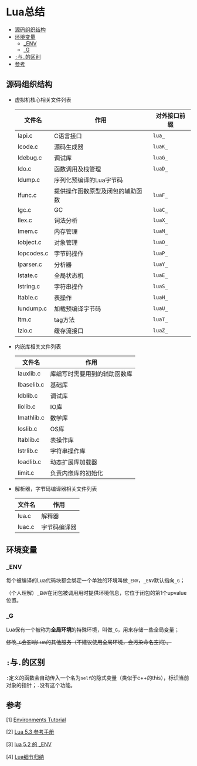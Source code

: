# Lua总结


<!-- vim-markdown-toc GFM -->

* [源码组织结构](#源码组织结构)
* [环境变量](#环境变量)
    - [_ENV](#env)
    - [_G](#g)
* [`:`与`.`的区别](#与的区别)
* [参考](#参考)

<!-- vim-markdown-toc -->



## 源码组织结构

- 虚拟机核心相关文件列表

  | 文件名     | 作用                             | 对外接口前缀 |
  | ---------- | -------------------------------- | ------------ |
  | lapi.c     | C语言接口                        | `lua_`       |
  | lcode.c    | 源码生成器                       | `luaK_`      |
  | ldebug.c   | 调试库                           | `luaG_`      |
  | ldo.c      | 函数调用及栈管理                 | `luaD_`      |
  | ldump.c    | 序列化预编译的Lua字节码          |              |
  | lfunc.c    | 提供操作函数原型及闭包的辅助函数 | `luaF_`      |
  | lgc.c      | GC                               | `luaC_`      |
  | llex.c     | 词法分析                         | `luaX_`      |
  | lmem.c     | 内存管理                         | `luaM_`      |
  | lobject.c  | 对象管理                         | `luaO_`      |
  | lopcodes.c | 字节码操作                       | `luaP_`      |
  | lparser.c  | 分析器                           | `luaY_`      |
  | lstate.c   | 全局状态机                       | `luaE_`      |
  | lstring.c  | 字符串操作                       | `luaS_`      |
  | ltable.c   | 表操作                           | `luaH_`      |
  | lundump.c  | 加载预编译字节码                 | `luaU_`      |
  | ltm.c      | tag方法                          | `luaT_`      |
  | lzio.c     | 缓存流接口                       | `luaZ_`      |

- 内嵌库相关文件列表

  | 文件名     | 作用                         |
  | ---------- | ---------------------------- |
  | lauxlib.c  | 库编写时需要用到的辅助函数库 |
  | lbaselib.c | 基础库                       |
  | ldblib.c   | 调试库                       |
  | liolib.c   | IO库                         |
  | lmathlib.c | 数学库                       |
  | loslib.c   | OS库                         |
  | ltablib.c  | 表操作库                     |
  | lstrlib.c  | 字符串操作库                 |
  | loadlib.c  | 动态扩展库加载器             |
  | limit.c    | 负责内嵌库的初始化           |

- 解析器，字节码编译器相关文件列表

  | 文件名 | 作用         |
  | ------ | ------------ |
  | lua.c  | 解释器       |
  | luac.c | 字节码编译器 |



## 环境变量

### _ENV

每个被编译的Lua代码块都会绑定一个单独的环境叫做`_ENV`，`_ENV`默认指向`_G`；

（个人理解）`_ENV`在闭包被调用用时提供环境信息，它位于闭包的第1个upvalue位置。

### _G

Lua保有一个被称为**全局环境**的特殊环境，叫做`_G`，用来存储一些全局变量；

~~修改`_G`会影响Lua的其他服务（不建议使用全局环境，会污染命名空间）。~~



## `:`与`.`的区别

`:`定义的函数会自动传入一个名为`self`的隐式变量（类似于c++的this），标识当前对象的指针；`.`没有这个功能。



## 参考

[1] [Environments Tutorial](http://lua-users.org/cgi-bin/wiki.pl?action=search&string=EnvironmentsTutorial&body=1)

[2] [Lua 5.3 参考手册](https://www.runoob.com/manual/lua53doc/manual.html#4)

[3] [lua 5.2 的 _ENV](https://blog.codingnow.com/2011/12/lua_52_env.html)

[4] [Lua细节归纳](https://www.zhyingkun.com/markdown/luadetail/)

